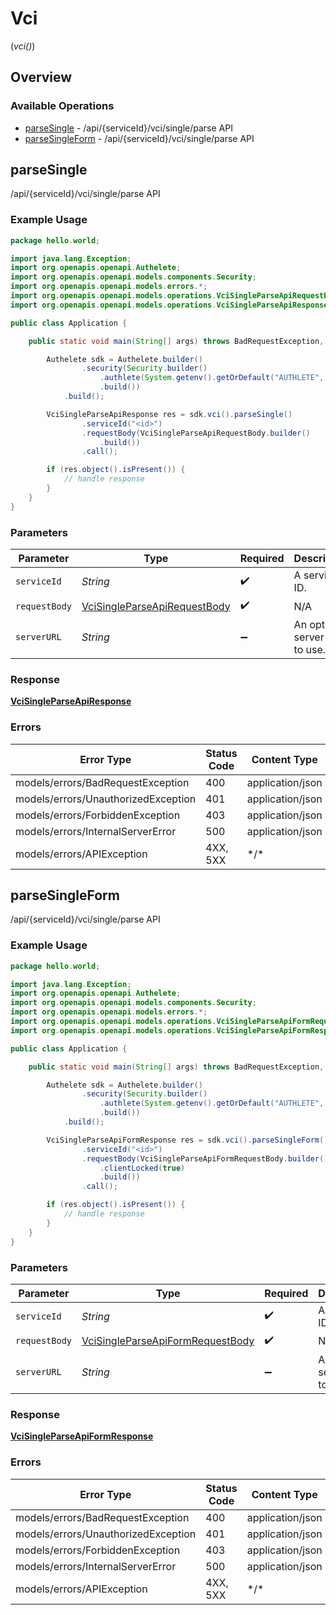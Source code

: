 # Vci
(*vci()*)

## Overview

### Available Operations

* [parseSingle](#parsesingle) - /api/{serviceId}/vci/single/parse API
* [parseSingleForm](#parsesingleform) - /api/{serviceId}/vci/single/parse API

## parseSingle

/api/{serviceId}/vci/single/parse API

### Example Usage

<!-- UsageSnippet language="java" operationID="vci_single_parse_api" method="post" path="/api/{serviceId}/vci/single/parse" -->
```java
package hello.world;

import java.lang.Exception;
import org.openapis.openapi.Authelete;
import org.openapis.openapi.models.components.Security;
import org.openapis.openapi.models.errors.*;
import org.openapis.openapi.models.operations.VciSingleParseApiRequestBody;
import org.openapis.openapi.models.operations.VciSingleParseApiResponse;

public class Application {

    public static void main(String[] args) throws BadRequestException, UnauthorizedException, ForbiddenException, InternalServerError, Exception {

        Authelete sdk = Authelete.builder()
                .security(Security.builder()
                    .authlete(System.getenv().getOrDefault("AUTHLETE", ""))
                    .build())
            .build();

        VciSingleParseApiResponse res = sdk.vci().parseSingle()
                .serviceId("<id>")
                .requestBody(VciSingleParseApiRequestBody.builder()
                    .build())
                .call();

        if (res.object().isPresent()) {
            // handle response
        }
    }
}
```

### Parameters

| Parameter                                                                               | Type                                                                                    | Required                                                                                | Description                                                                             |
| --------------------------------------------------------------------------------------- | --------------------------------------------------------------------------------------- | --------------------------------------------------------------------------------------- | --------------------------------------------------------------------------------------- |
| `serviceId`                                                                             | *String*                                                                                | :heavy_check_mark:                                                                      | A service ID.                                                                           |
| `requestBody`                                                                           | [VciSingleParseApiRequestBody](../../models/operations/VciSingleParseApiRequestBody.md) | :heavy_check_mark:                                                                      | N/A                                                                                     |
| `serverURL`                                                                             | *String*                                                                                | :heavy_minus_sign:                                                                      | An optional server URL to use.                                                          |

### Response

**[VciSingleParseApiResponse](../../models/operations/VciSingleParseApiResponse.md)**

### Errors

| Error Type                          | Status Code                         | Content Type                        |
| ----------------------------------- | ----------------------------------- | ----------------------------------- |
| models/errors/BadRequestException   | 400                                 | application/json                    |
| models/errors/UnauthorizedException | 401                                 | application/json                    |
| models/errors/ForbiddenException    | 403                                 | application/json                    |
| models/errors/InternalServerError   | 500                                 | application/json                    |
| models/errors/APIException          | 4XX, 5XX                            | \*/\*                               |

## parseSingleForm

/api/{serviceId}/vci/single/parse API

### Example Usage

<!-- UsageSnippet language="java" operationID="vci_single_parse_api_form" method="post" path="/api/{serviceId}/vci/single/parse" -->
```java
package hello.world;

import java.lang.Exception;
import org.openapis.openapi.Authelete;
import org.openapis.openapi.models.components.Security;
import org.openapis.openapi.models.errors.*;
import org.openapis.openapi.models.operations.VciSingleParseApiFormRequestBody;
import org.openapis.openapi.models.operations.VciSingleParseApiFormResponse;

public class Application {

    public static void main(String[] args) throws BadRequestException, UnauthorizedException, ForbiddenException, InternalServerError, Exception {

        Authelete sdk = Authelete.builder()
                .security(Security.builder()
                    .authlete(System.getenv().getOrDefault("AUTHLETE", ""))
                    .build())
            .build();

        VciSingleParseApiFormResponse res = sdk.vci().parseSingleForm()
                .serviceId("<id>")
                .requestBody(VciSingleParseApiFormRequestBody.builder()
                    .clientLocked(true)
                    .build())
                .call();

        if (res.object().isPresent()) {
            // handle response
        }
    }
}
```

### Parameters

| Parameter                                                                                       | Type                                                                                            | Required                                                                                        | Description                                                                                     |
| ----------------------------------------------------------------------------------------------- | ----------------------------------------------------------------------------------------------- | ----------------------------------------------------------------------------------------------- | ----------------------------------------------------------------------------------------------- |
| `serviceId`                                                                                     | *String*                                                                                        | :heavy_check_mark:                                                                              | A service ID.                                                                                   |
| `requestBody`                                                                                   | [VciSingleParseApiFormRequestBody](../../models/operations/VciSingleParseApiFormRequestBody.md) | :heavy_check_mark:                                                                              | N/A                                                                                             |
| `serverURL`                                                                                     | *String*                                                                                        | :heavy_minus_sign:                                                                              | An optional server URL to use.                                                                  |

### Response

**[VciSingleParseApiFormResponse](../../models/operations/VciSingleParseApiFormResponse.md)**

### Errors

| Error Type                          | Status Code                         | Content Type                        |
| ----------------------------------- | ----------------------------------- | ----------------------------------- |
| models/errors/BadRequestException   | 400                                 | application/json                    |
| models/errors/UnauthorizedException | 401                                 | application/json                    |
| models/errors/ForbiddenException    | 403                                 | application/json                    |
| models/errors/InternalServerError   | 500                                 | application/json                    |
| models/errors/APIException          | 4XX, 5XX                            | \*/\*                               |